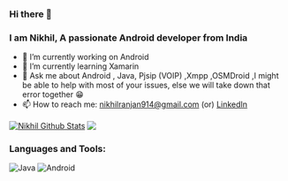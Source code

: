 ### Hi there 👋
<h3 >I am Nikhil, A passionate Android developer from India</h3>

- 🔭 I’m currently working on Android
- 🌱 I’m currently learning Xamarin
- 💬 Ask me about Android , Java, Pjsip (VOIP) ,Xmpp ,OSMDroid ,I might be able to help with most of your issues, else we will take down that error together 😁
- 📫 How to reach me: nikhilranjan914@gmail.com (or) <a href="https://www.linkedin.com/in/nikhil-ranjan-52311575/" target="blank">LinkedIn</a>


<a href="https://github.com/nikhil914">
<img align="center" alt="Nikhil Github Stats" src="https://github-readme-stats.codestackr.vercel.app/api?username=nikhil914&show_icons=true&hide_border=true&count_private=true&include_all_commits=true&theme=radical" /></a>
<a href="https://github.com/nikhil914">
  <img align="center" src="https://github-readme-stats.anuraghazra1.vercel.app/api/top-langs/?username=nikhil914&layout=compact&theme=radical" />
</a>


<h3 align="left">Languages and Tools:</h3>
<p>
  <img alt="Java" src="https://img.shields.io/badge/-java-45b8d8?style=flat-square&logo=react&logoColor=white" />
  <img alt="Android" src="https://img.shields.io/badge/-Android-8DD6F9?style=flat-square&logo=webpack&logoColor=white" /> 

</p>

<!--
**nikhil914/nikhil914** is a ✨ _special_ ✨ repository because its `README.md` (this file) appears on your GitHub profile.


Here are some ideas to get you started:


- 📫 How to reach me: ...
- 😄 Pronouns: ...
- ⚡ Fun fact: ...
-->
